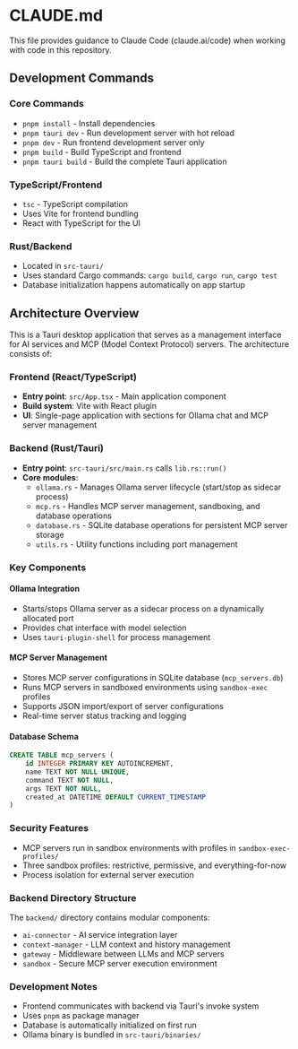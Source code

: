 # CLAUDE.md

This file provides guidance to Claude Code (claude.ai/code) when working with code in this repository.

## Development Commands

### Core Commands
- `pnpm install` - Install dependencies
- `pnpm tauri dev` - Run development server with hot reload
- `pnpm dev` - Run frontend development server only
- `pnpm build` - Build TypeScript and frontend
- `pnpm tauri build` - Build the complete Tauri application

### TypeScript/Frontend
- `tsc` - TypeScript compilation
- Uses Vite for frontend bundling
- React with TypeScript for the UI

### Rust/Backend
- Located in `src-tauri/`
- Uses standard Cargo commands: `cargo build`, `cargo run`, `cargo test`
- Database initialization happens automatically on app startup

## Architecture Overview

This is a Tauri desktop application that serves as a management interface for AI services and MCP (Model Context Protocol) servers. The architecture consists of:

### Frontend (React/TypeScript)
- **Entry point**: `src/App.tsx` - Main application component
- **Build system**: Vite with React plugin
- **UI**: Single-page application with sections for Ollama chat and MCP server management

### Backend (Rust/Tauri)
- **Entry point**: `src-tauri/src/main.rs` calls `lib.rs::run()`
- **Core modules**:
  - `ollama.rs` - Manages Ollama server lifecycle (start/stop as sidecar process)
  - `mcp.rs` - Handles MCP server management, sandboxing, and database operations
  - `database.rs` - SQLite database operations for persistent MCP server storage
  - `utils.rs` - Utility functions including port management

### Key Components

#### Ollama Integration
- Starts/stops Ollama server as a sidecar process on a dynamically allocated port
- Provides chat interface with model selection
- Uses `tauri-plugin-shell` for process management

#### MCP Server Management
- Stores MCP server configurations in SQLite database (`mcp_servers.db`)
- Runs MCP servers in sandboxed environments using `sandbox-exec` profiles
- Supports JSON import/export of server configurations
- Real-time server status tracking and logging

#### Database Schema
```sql
CREATE TABLE mcp_servers (
    id INTEGER PRIMARY KEY AUTOINCREMENT,
    name TEXT NOT NULL UNIQUE,
    command TEXT NOT NULL,
    args TEXT NOT NULL,
    created_at DATETIME DEFAULT CURRENT_TIMESTAMP
)
```

### Security Features
- MCP servers run in sandbox environments with profiles in `sandbox-exec-profiles/`
- Three sandbox profiles: restrictive, permissive, and everything-for-now
- Process isolation for external server execution

### Backend Directory Structure
The `backend/` directory contains modular components:
- `ai-connector` - AI service integration layer
- `context-manager` - LLM context and history management
- `gateway` - Middleware between LLMs and MCP servers
- `sandbox` - Secure MCP server execution environment

### Development Notes
- Frontend communicates with backend via Tauri's invoke system
- Uses `pnpm` as package manager
- Database is automatically initialized on first run
- Ollama binary is bundled in `src-tauri/binaries/`